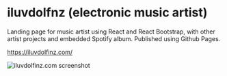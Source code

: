# iluvdolfnz (electronic music artist) 

Landing page for music artist using React and React Bootstrap, with other artist projects and embedded Spotify album. Published using Github Pages.

https://iluvdolfinz.com/

![iluvdolfinz.com screenshot](https://i.imgur.com/j2xWdGi.png)
